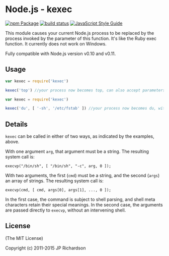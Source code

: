 Node.js - kexec
===============

[![npm Package](https://img.shields.io/npm/v/kexec.svg?style=flat-square)](https://www.npmjs.org/package/kexec)
[![build status](https://api.travis-ci.org/jprichardson/node-kexec.svg)](http://travis-ci.org/jprichardson/node-kexec)
[![JavaScript Style Guide](https://img.shields.io/badge/code%20style-standard-brightgreen.svg)](http://standardjs.com/)

This module causes your current Node.js process to be replaced by the process invoked by the parameter of this function. It's like the Ruby exec function. It currently does not work on Windows.

Fully compatible with Node.js version v0.10 and v0.11.


Usage
-----

```js
var kexec = require('kexec')

kexec('top') //your process now becomes top, can also accept parameters in one string
```

```javascript
var kexec = require('kexec')

kexec('du', [ '-sh', '/etc/fstab' ]) //your process now becomes du, with the arguments indicated
```


Details
-------

`kexec` can be called in either of two ways, as indicated by the examples, above.

With one argument `arg`, that argument must be a string.  The resulting system
call is:

    execvp("/bin/sh", [ "/bin/sh", "-c", arg, 0 ]);

With two arguments, the first (`cmd`) must be a string, and the second (`args`) an array of strings.  The resulting
system call is:

    execvp(cmd, [ cmd, args[0], args[1], ..., 0 ]);

In the first case, the command is subject to shell parsing, and shell meta
characters retain their special meanings.  In the second case, the arguments
are passed directly to `execvp`, without an intervening shell.


License
-------

(The MIT License)

Copyright (c) 2011-2015 JP Richardson
